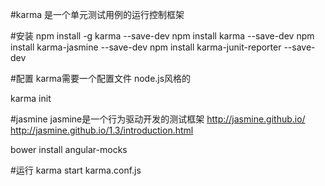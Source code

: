 #karma
是一个单元测试用例的运行控制框架

 #安装
     npm install -g karma --save-dev
     npm install karma --save-dev
     npm install karma-jasmine --save-dev
     npm install karma-junit-reporter --save-dev
     
#配置
karma需要一个配置文件
node.js风格的

   karma init
   
#jasmine
jasmine是一个行为驱动开发的测试框架
http://jasmine.github.io/
http://jasmine.github.io/1.3/introduction.html
 
 
 bower install angular-mocks
 
#运行
    karma start karma.conf.js
 
 

